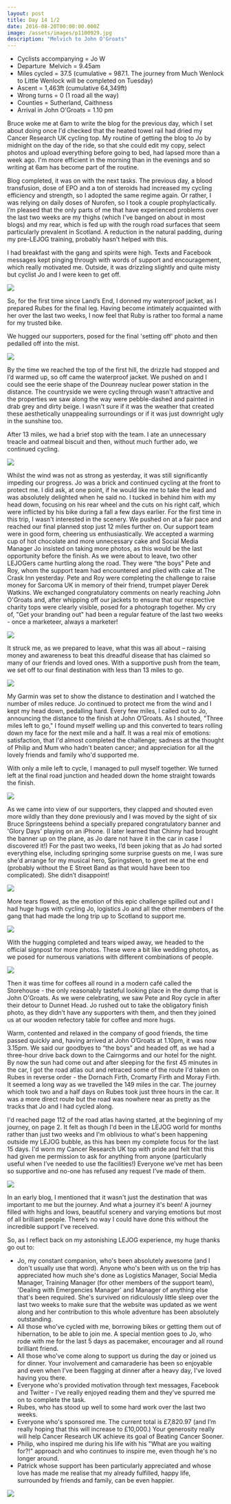 ```yaml
---
layout: post
title: Day 14 1/2
date: 2016-08-20T00:00:00.000Z
image: /assets/images/p1100929.jpg
description: "Melvich to John O'Groats"
---
```



* Cyclists accompanying = Jo W&nbsp;
* Departure &nbsp;Melvich = 9.45am
* Miles cycled = 37.5 (cumulative = 987.1. The journey from Much Wenlock to Little Wenlock will be completed on Tuesday)
* Ascent = 1,463ft (cumulative 64,349ft)
* Wrong turns = 0 (1 road all the way)&nbsp;
* Counties = Sutherland, Caithness
* Arrival in John O'Groats = 1.10 pm


Bruce woke me at 6am to write the blog for the previous day, which I set about doing once I'd checked that the heated towel rail had dried my Cancer Research UK cycling top. My routine of getting the blog to Jo by midnight on the day of the ride, so that she could edit my copy, select photos and upload everything before going to bed, had lapsed more than a week ago. I'm more efficient in the morning than in the evenings and so writing at 6am has become part of the routine.&nbsp;

Blog completed, it was on with the next tasks. The previous day, a blood transfusion, dose of EPO and a ton of steroids had increased my cycling efficiency and strength, so I adopted the same regime again. Or rather, I was relying on daily doses of Nurofen, so I took a couple prophylactically. I’m pleased that the only parts of me that have experienced problems over the last two weeks are my thighs (which I've banged on about in most blogs) and my rear, which is fed up with the rough road surfaces that seem particularly prevalent in Scotland. A reduction in the natural padding, during my pre-LEJOG training, probably hasn't helped with this.&nbsp;

I had breakfast with the gang and spirits were high. Texts and Facebook messages kept pinging through with words of support and encouragement, which really motivated me. Outside, it was drizzling slightly and quite misty but cyclist Jo and I were keen to get off.

![](/uploads/versions/img-0658---x----1280-960x---.jpg)

So, for the first time since Land’s End, I donned my waterproof jacket, as I prepared Rubes for the final leg. Having become intimately acquainted with her over the last two weeks, I now feel that Ruby is rather too formal a name for my trusted bike.

We hugged our supporters, posed for the final 'setting off' photo and then pedalled off into the mist.

![](/uploads/versions/the-off---x----1280-960x---.jpg)

By the time we reached the top of the first hill, the drizzle had stopped and I’d warmed up, so off came the waterproof jacket. We pushed on and I could see the eerie shape of the Dounreay nuclear power station in the distance. The countryside we were cycling through wasn't attractive and the properties we saw along the way were pebble-dashed and painted in drab grey and dirty beige. I wasn't sure if it was the weather that created these aesthetically unappealing surroundings or if it was just downright ugly in the sunshine too.&nbsp;

After 13 miles, we had a brief stop with the team. I ate an unnecessary treacle and oatmeal biscuit and then, without much further ado, we continued cycling.

![](/uploads/versions/sue--linda---x----1280-960x---.jpg)

Whilst the wind was not as strong as yesterday, it was still significantly impeding our progress. Jo was a brick and continued cycling at the front to protect me. I did ask, at one point, if he would like me to take the lead and was absolutely delighted when he said no. I tucked in behind him with my head down, focusing on his rear wheel and the cuts on his right calf, which were inflicted by his bike during a fall a few days earlier. For the first time in this trip, I wasn't interested in the scenery. We pushed on at a fair pace and reached our final planned stop just 12 miles further on. Our support team were in good form, cheering us enthusiastically. We accepted a warming cup of hot chocolate and more unnecessary cake and Social Media Manager Jo insisted on taking more photos, as this would be the last opportunity before the finish. As we were about to leave, two other LEJOGers came hurtling along the road. They were “the boys” Pete and Roy, whom the support team had encountered and plied with cake at The Crask Inn yesterday. Pete and Roy were completing the challenge to raise money for Sarcoma UK in memory of their friend, trumpet player Derek Watkins. We exchanged congratulatory comments on nearly reaching John O'Groats and, after whipping off our jackets to ensure that our respective charity tops were clearly visible, posed for a photograph together. My cry of, "Get your branding out" had been a regular feature of the last two weeks - once a marketeer, always a marketer!

![](/uploads/versions/the-boys---x----1280-959x---.jpg)

It struck me, as we prepared to leave, what this was all about – raising money and awareness to beat this dreadful disease that has claimed so many of our friends and loved ones. With a supportive push from the team, we set off to our final destination with less than 13 miles to go.

![](/uploads/versions/fighting-cancer---x----1280-960x---.jpg)

My Garmin was set to show the distance to destination and I watched the number of miles reduce. Jo continued to protect me from the wind and I kept my head down, pedalling hard. Every few miles, I called out to Jo, announcing the distance to the finish at John O’Groats. As I shouted, "Three miles left to go," I found myself welling up and this converted to tears rolling down my face for the next mile and a half. It was a real mix of emotions: satisfaction, that I'd almost completed the challenge; sadness at the thought of Philip and Mum who hadn't beaten cancer; and appreciation for all the lovely friends and family who'd supported me.&nbsp;

With only a mile left to cycle, I managed to pull myself together. We turned left at the final road junction and headed down the home straight towards the finish.

![](/uploads/versions/sue-finishing---x----1280-960x---.jpg)

As we came into view of our supporters, they clapped and shouted even more wildly than they done previously and I was moved by the sight of six Bruce Springsteens behind a specially prepared congratulatory banner and 'Glory Days' playing on an iPhone. (I later learned that Chinny had brought the banner up on the plane, as Jo dare not have it in the car in case I discovered it!) For the past two weeks, I’d been joking that as Jo had sorted everything else, including springing some surprise guests on me, I was sure she'd arrange for my musical hero, Springsteen, to greet me at the end (probably without the E Street Band as that would have been too complicated). She didn’t disappoint!

![](/uploads/versions/bruces-waiting---x----1280-916x---.jpg)

More tears flowed, as the emotion of this epic challenge spilled out and I had huge hugs with cycling Jo, logistics Jo and all the other members of the gang that had made the long trip up to Scotland to support me.

![](/uploads/versions/sue--jo---x----960-1280x---.jpg)

With the hugging completed and tears wiped away, we headed to the official signpost for more photos. These were a bit like wedding photos, as we posed for numerous variations with different combinations of people.

![](/uploads/versions/john-ogroats-group---x----1280-960x---.jpg)

Then it was time for coffees all round in a modern caf&eacute; called the Storehouse - the only reasonably tasteful looking place in the dump that is John O'Groats. As we were celebrating, we saw Pete and Roy cycle in after their detour to Dunnet Head. Jo rushed out to take the obligatory finish photo, as they didn’t have any supporters with them, and then they joined us at our wooden refectory table for coffee and more hugs.

Warm, contented and relaxed in the company of good friends, the time passed quickly and, having arrived at John O’Groats at 1.10pm, it was now 3.15pm. We said our goodbyes to “the boys” and headed off, as we had a three-hour drive back down to the Cairngorms and our hotel for the night. By now the sun had come out and after sleeping for the first 45 minutes in the car, I got the road atlas out and retraced some of the route I'd taken on Rubes in reverse order - the Dornach Firth, Cromarty Firth and Moray Firth. It seemed a long way as we travelled the 149 miles in the car. The journey which took two and a half days on Rubes took just three hours in the car. It was a more direct route but the road was nowhere near as pretty as the tracks that Jo and I had cycled along.

I'd reached page 112 of the road atlas having started, at the beginning of my journey, on page 2. It felt as though I'd been in the LEJOG world for months rather than just two weeks and I'm oblivious to what's been happening outside my LEJOG bubble, as this has been my complete focus for the last 15 days. I'd worn my Cancer Research UK top with pride and felt that this had given me permission to ask for anything from anyone (particularly useful when I’ve needed to use the facilities!) Everyone we’ve met has been so supportive and no-one has refused any request I've made of them.&nbsp;

![](/uploads/versions/img-0652---x----960-1280x---.jpg)

In an early blog, I mentioned that it wasn't just the destination that was important to me but the journey. And what a journey it's been! A journey filled with highs and lows, beautiful scenery and varying emotions but most of all brilliant people. There’s no way I could have done this without the incredible support I've received.

So, as I reflect back on my astonishing LEJOG experience, my huge thanks go out to:

* Jo, my constant companion, who's been absolutely awesome (and I don't usually use that word). Anyone who's been with us on the trip has appreciated how much she's done as Logistics Manager, Social Media Manager, Training Manager (for other members of the support team), 'Dealing with Emergencies Manager' and Manager of anything else that's been required. She's survived on ridiculously little sleep over the last two weeks to make sure that the website was updated as we went along and her contribution to this whole adventure has been absolutely outstanding.&nbsp;
* All those who've cycled with me, borrowing bikes or getting them out of hibernation, to be able to join me. A special mention goes to Jo, who rode with me for the last 5 days as pacemaker, encourager and all round brilliant friend.
* All those who've come along to support us during the day or joined us for dinner. Your involvement and camaraderie has been so enjoyable and even when I've been flagging at dinner after a heavy day, I've loved having you there.
* Everyone who's provided motivation through text messages, Facebook and Twitter - I've really enjoyed reading them and they've spurred me on to complete the task.
* Rubes, who has stood up well to some hard work over the last two weeks.
* Everyone who's sponsored me. The current total is &pound;7,820.97 (and I’m really hoping that this will increase to &pound;10,000.) Your generosity really will help Cancer Research UK achieve its goal of Beating Cancer Sooner.
* Philip, who inspired me during his life with his "What are you waiting for?!" approach and who continues to inspire me, even though he's no longer around.
* Patrick whose support has been particularly appreciated and whose love has made me realise that my already fulfilled, happy life, surrounded by friends and family, can be even happier.


![](/uploads/versions/sue--patrick---x----960-1280x---.jpg)

&nbsp;